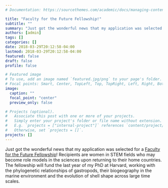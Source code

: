 ```yaml
---
# Documentation: https://sourcethemes.com/academic/docs/managing-content/

title: "Faculty for the Future Fellowship!"
subtitle: ""
summary: "Just got the wonderful news that my application was selected for a [Faculty for the Future Fellowship](https://www.facultyforthefuture.net)! Recipients are women in STEM fields who may become role models in the sciences upon returning to their home countries. The fellowship will fund the last year of my PhD at Harvard, working with the phylogenetic relationships of gastropods, their biogeography in the marine environment and the evolution of shell shape across large time scales."
authors: [admin]
tags: []
categories: []
date: 2018-03-29T20:12:58-04:00
lastmod: 2018-03-29T20:12:58-04:00
featured: false
draft: false
profile: false

# Featured image
# To use, add an image named `featured.jpg/png` to your page's folder.
# Focal points: Smart, Center, TopLeft, Top, TopRight, Left, Right, BottomLeft, Bottom, BottomRight.
image:
  caption: ""
  focal_point: "center"
  preview_only: false

# Projects (optional).
#   Associate this post with one or more of your projects.
#   Simply enter your project's folder or file name without extension.
#   E.g. `projects = ["internal-project"]` references `content/project/deep-learning/index.md`.
#   Otherwise, set `projects = []`.
projects: []
---
```


Just got the wonderful news that my application was selected for a [Faculty for the Future Fellowship](https://www.facultyforthefuture.net)! Recipients are women in STEM fields who may become role models in the sciences upon returning to their home countries. The fellowship will fund the last year of my PhD at Harvard, working with the phylogenetic relationships of gastropods, their biogeography in the marine environment and the evolution of shell shape across large time scales.
